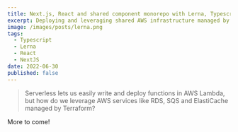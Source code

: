 ```yaml
---
title: Next.js, React and shared component monorepo with Lerna, Typescript, ESLint & Prettier
excerpt: Deploying and leveraging shared AWS infrastructure managed by Terraform in Serverless
image: /images/posts/lerna.png
tags:
  - Typescript
  - Lerna
  - React
  - NextJS
date: 2022-06-30
published: false
---
```


> Serverless lets us easily write and deploy functions in AWS Lambda, but how do we leverage AWS services like RDS, SQS and ElastiCache managed by Terraform?

More to come!
